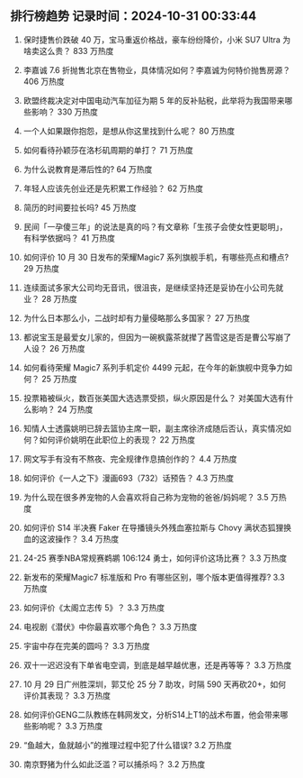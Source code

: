 
## 排行榜趋势 记录时间：2024-10-31 00:33:44
  
  1. 保时捷售价跌破 40 万，宝马重返价格战，豪车纷纷降价，小米 SU7 Ultra 为啥卖这么贵？ 833 万热度
    
  2. 李嘉诚 7.6 折抛售北京在售物业，具体情况如何？李嘉诚为何特价抛售房源？ 406 万热度
    
  3. 欧盟终裁决定对中国电动汽车加征为期 5 年的反补贴税，此举将为我国带来哪些影响？ 330 万热度
    
  4. 一个人如果跟你抱怨，是想从你这里找到什么呢？ 80 万热度
    
  5. 如何看待孙颖莎在洛杉矶周期的单打？ 71 万热度
    
  6. 为什么说教育是滞后性的? 64 万热度
    
  7. 年轻人应该先创业还是先积累工作经验？ 62 万热度
    
  8. 简历的时间要拉长吗? 45 万热度
    
  9. 民间「一孕傻三年」的说法是真的吗？有文章称「生孩子会使女性更聪明」，有科学依据吗？ 41 万热度
    
  10. 如何评价 10 月 30 日发布的荣耀Magic7 系列旗舰手机，有哪些亮点和槽点? 29 万热度
    
  11. 连续面试多家大公司均无音讯，很沮丧，是继续坚持还是妥协在小公司先就业？ 28 万热度
    
  12. 为什么日本那么小，二战时却有力量侵略那么多国家？ 27 万热度
    
  13. 都说宝玉是最爱女儿家的，但因为一碗枫露茶就撵了茜雪这是否是曹公写崩了人设？ 26 万热度
    
  14. 如何看待荣耀 Magic7 系列手机定价 4499 元起，在今年的新旗舰中竞争力如何？ 25 万热度
    
  15. 投票箱被纵火，数百张美国大选选票受损，纵火原因是什么？ 对美国大选有什么影响？ 24 万热度
    
  16. 知情人士透露姚明已辞去篮协主席一职，副主席徐济成随后否认，真实情况如何？如何评价姚明在此职位上的表现？ 22 万热度
    
  17. 网文写手有没有不熬夜、完全规律作息搞创作的？ 4.4 万热度
    
  18. 如何评价《一人之下》漫画693（732）话预告？ 4.3 万热度
    
  19. 为什么现在很多养宠物的人会喜欢将自己称为宠物的爸爸/妈妈呢？ 3.5 万热度
    
  20. 如何评价 S14 半决赛 Faker 在导播镜头外残血塞拉斯与 Chovy 满状态狐狸换血的这波操作？ 3.4 万热度
    
  21. 24-25 赛季NBA常规赛鹈鹕 106:124 勇士，如何评价这场比赛？ 3.3 万热度
    
  22. 新发布的荣耀Magic7 标准版和 Pro 有哪些区别，哪个版本更值得推荐? 3.3 万热度
    
  23. 如何评价《太阁立志传 5》？ 3.3 万热度
    
  24. 电视剧《潜伏》中你最喜欢哪个角色？ 3.3 万热度
    
  25. 宇宙中存在完美的圆吗？ 3.3 万热度
    
  26. 双十一迟迟没有下单省电空调，到底是越早越优惠，还是再等等？ 3.3 万热度
    
  27. 10 月 29 日广州胜深圳，郭艾伦 25 分 7 助攻，时隔 590 天再砍20+，如何评价其表现？ 3.3 万热度
    
  28. 如何评价GENG二队教练在韩网发文，分析S14上T1的战术布置，他会带来哪些影响呢？ 3.3 万热度
    
  29. “鱼越大，鱼就越小”的推理过程中犯了什么错误? 3.2 万热度
    
  30. 南京野猪为什么如此泛滥？可以捕杀吗？ 3.2 万热度
    